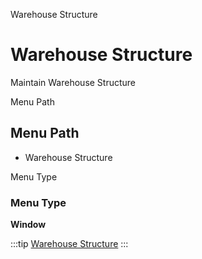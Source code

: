 
Warehouse Structure
# Warehouse Structure


Maintain Warehouse Structure

Menu Path
## Menu Path



- Warehouse Structure

Menu Type
### Menu Type

**Window**


:::tip
[Warehouse Structure](functional-guide/window/window-warehouse-structure.md)
:::